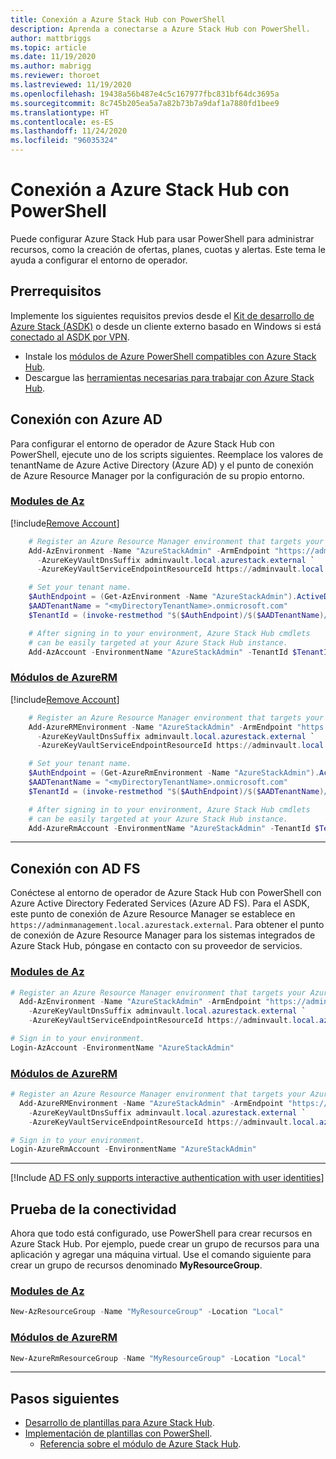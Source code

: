 ```yaml
---
title: Conexión a Azure Stack Hub con PowerShell
description: Aprenda a conectarse a Azure Stack Hub con PowerShell.
author: mattbriggs
ms.topic: article
ms.date: 11/19/2020
ms.author: mabrigg
ms.reviewer: thoroet
ms.lastreviewed: 11/19/2020
ms.openlocfilehash: 19438a56b487e4c5c167977fbc831bf64dc3695a
ms.sourcegitcommit: 8c745b205ea5a7a82b73b7a9daf1a7880fd1bee9
ms.translationtype: HT
ms.contentlocale: es-ES
ms.lasthandoff: 11/24/2020
ms.locfileid: "96035324"
---
```

# <a name="connect-to-azure-stack-hub-with-powershell"></a>Conexión a Azure Stack Hub con PowerShell

Puede configurar Azure Stack Hub para usar PowerShell para administrar recursos, como la creación de ofertas, planes, cuotas y alertas. Este tema le ayuda a configurar el entorno de operador.

## <a name="prerequisites"></a>Prerrequisitos

Implemente los siguientes requisitos previos desde el [Kit de desarrollo de Azure Stack (ASDK)](../asdk/asdk-connect.md#connect-with-rdp) o desde un cliente externo basado en Windows si está [conectado al ASDK por VPN](../asdk/asdk-connect.md#connect-with-vpn).

- Instale los [módulos de Azure PowerShell compatibles con Azure Stack Hub](powershell-install-az-module.md).  
- Descargue las [herramientas necesarias para trabajar con Azure Stack Hub](azure-stack-powershell-download.md).  

## <a name="connect-with-azure-ad"></a>Conexión con Azure AD

Para configurar el entorno de operador de Azure Stack Hub con PowerShell, ejecute uno de los scripts siguientes. Reemplace los valores de tenantName de Azure Active Directory (Azure AD) y el punto de conexión de Azure Resource Manager por la configuración de su propio entorno.

### <a name="az-modules"></a>[Modules de Az](#tab/az1)

[!include[Remove Account](../includes/remove-account-az.md)]

```powershell  
    # Register an Azure Resource Manager environment that targets your Azure Stack Hub instance. Get your Azure Resource Manager endpoint value from your service provider.
    Add-AzEnvironment -Name "AzureStackAdmin" -ArmEndpoint "https://adminmanagement.local.azurestack.external" `
      -AzureKeyVaultDnsSuffix adminvault.local.azurestack.external `
      -AzureKeyVaultServiceEndpointResourceId https://adminvault.local.azurestack.external

    # Set your tenant name.
    $AuthEndpoint = (Get-AzEnvironment -Name "AzureStackAdmin").ActiveDirectoryAuthority.TrimEnd('/')
    $AADTenantName = "<myDirectoryTenantName>.onmicrosoft.com"
    $TenantId = (invoke-restmethod "$($AuthEndpoint)/$($AADTenantName)/.well-known/openid-configuration").issuer.TrimEnd('/').Split('/')[-1]

    # After signing in to your environment, Azure Stack Hub cmdlets
    # can be easily targeted at your Azure Stack Hub instance.
    Add-AzAccount -EnvironmentName "AzureStackAdmin" -TenantId $TenantId
```
### <a name="azurerm-modules"></a>[Módulos de AzureRM](#tab/azurerm1)

[!include[Remove Account](../includes/remove-account-azurerm.md)]

```powershell  
    # Register an Azure Resource Manager environment that targets your Azure Stack Hub instance. Get your Azure Resource Manager endpoint value from your service provider.
    Add-AzureRMEnvironment -Name "AzureStackAdmin" -ArmEndpoint "https://adminmanagement.local.azurestack.external" `
      -AzureKeyVaultDnsSuffix adminvault.local.azurestack.external `
      -AzureKeyVaultServiceEndpointResourceId https://adminvault.local.azurestack.external

    # Set your tenant name.
    $AuthEndpoint = (Get-AzureRmEnvironment -Name "AzureStackAdmin").ActiveDirectoryAuthority.TrimEnd('/')
    $AADTenantName = "<myDirectoryTenantName>.onmicrosoft.com"
    $TenantId = (invoke-restmethod "$($AuthEndpoint)/$($AADTenantName)/.well-known/openid-configuration").issuer.TrimEnd('/').Split('/')[-1]

    # After signing in to your environment, Azure Stack Hub cmdlets
    # can be easily targeted at your Azure Stack Hub instance.
    Add-AzureRmAccount -EnvironmentName "AzureStackAdmin" -TenantId $TenantId
```

---


## <a name="connect-with-ad-fs"></a>Conexión con AD FS

Conéctese al entorno de operador de Azure Stack Hub con PowerShell con Azure Active Directory Federated Services (Azure AD FS). Para el ASDK, este punto de conexión de Azure Resource Manager se establece en `https://adminmanagement.local.azurestack.external`. Para obtener el punto de conexión de Azure Resource Manager para los sistemas integrados de Azure Stack Hub, póngase en contacto con su proveedor de servicios.

### <a name="az-modules"></a>[Modules de Az](#tab/az2)

  ```powershell  
  # Register an Azure Resource Manager environment that targets your Azure Stack Hub instance. Get your Azure Resource Manager endpoint value from your service provider.
    Add-AzEnvironment -Name "AzureStackAdmin" -ArmEndpoint "https://adminmanagement.local.azurestack.external" `
      -AzureKeyVaultDnsSuffix adminvault.local.azurestack.external `
      -AzureKeyVaultServiceEndpointResourceId https://adminvault.local.azurestack.external

  # Sign in to your environment.
  Login-AzAccount -EnvironmentName "AzureStackAdmin"
  ```

### <a name="azurerm-modules"></a>[Módulos de AzureRM](#tab/azurerm2)

```powershell  
# Register an Azure Resource Manager environment that targets your Azure Stack Hub instance. Get your Azure Resource Manager endpoint value from your service provider.
  Add-AzureRMEnvironment -Name "AzureStackAdmin" -ArmEndpoint "https://adminmanagement.local.azurestack.external" `
    -AzureKeyVaultDnsSuffix adminvault.local.azurestack.external `
    -AzureKeyVaultServiceEndpointResourceId https://adminvault.local.azurestack.external

# Sign in to your environment.
Login-AzureRmAccount -EnvironmentName "AzureStackAdmin"
```

---

[!Include [AD FS only supports interactive authentication with user identities](../includes/note-powershell-adfs.md)]

## <a name="test-the-connectivity"></a>Prueba de la conectividad

Ahora que todo está configurado, use PowerShell para crear recursos en Azure Stack Hub. Por ejemplo, puede crear un grupo de recursos para una aplicación y agregar una máquina virtual. Use el comando siguiente para crear un grupo de recursos denominado **MyResourceGroup**.

### <a name="az-modules"></a>[Modules de Az](#tab/az3)
```powershell  
New-AzResourceGroup -Name "MyResourceGroup" -Location "Local"
```

### <a name="azurerm-modules"></a>[Módulos de AzureRM](#tab/azurerm3)

```powershell  
New-AzureRmResourceGroup -Name "MyResourceGroup" -Location "Local"
```

---


## <a name="next-steps"></a>Pasos siguientes

- [Desarrollo de plantillas para Azure Stack Hub](../user/azure-stack-develop-templates.md).
- [Implementación de plantillas con PowerShell](../user/azure-stack-deploy-template-powershell.md).
  - [Referencia sobre el módulo de Azure Stack Hub](/powershell/azure/azure-stack/overview).
